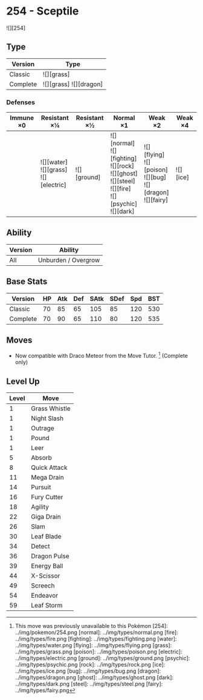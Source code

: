 # 254 - Sceptile
![][254]

## Type

Version  | Type
---      | ---
Classic  | ![][grass]
Complete | ![][grass]  ![][dragon]

### Defenses

Immune ×0 | Resistant ×¼                                  | Resistant ×½    | Normal ×1                                                                                                           | Weak ×2                                                                 | Weak ×4
---       | ---                                           | ---             | ---                                                                                                                 | ---                                                                     | ---
&nbsp;    | ![][water]<br>![][grass]<br>![][electric]<br> | ![][ground]<br> | ![][normal]<br>![][fighting]<br>![][rock]<br>![][ghost]<br>![][steel]<br>![][fire]<br>![][psychic]<br>![][dark]<br> | ![][flying]<br>![][poison]<br>![][bug]<br>![][dragon]<br>![][fairy]<br> | ![][ice]<br>

## Ability

Version | Ability
---     | ---
All     | Unburden / Overgrow

## Base Stats

Version  | HP  | Atk | Def | SAtk | SDef | Spd | BST
---      | --- | --- | --- | ---  | ---  | --- | ---
Classic  | 70  | 85  | 65  | 105  | 85   | 120 | 530
Complete | 70  | 90  | 65  | 110  | 80   | 120 | 535

## Moves

 - Now compatible with Draco Meteor from the Move Tutor. [^1] (Complete only)

## Level Up

Level | Move
---   | ---
1     | Grass Whistle
1     | Night Slash
1     | Outrage
1     | Pound
1     | Leer
5     | Absorb
8     | Quick Attack
11    | Mega Drain
14    | Pursuit
16    | Fury Cutter
18    | Agility
22    | Giga Drain
26    | Slam
30    | Leaf Blade
34    | Detect
36    | Dragon Pulse
39    | Energy Ball
44    | X-Scissor
49    | Screech
54    | Endeavor
59    | Leaf Storm

[^1]: This move was previously unavailable to this Pokémon
[254]: ../img/pokemon/254.png
[normal]: ../img/types/normal.png
[fire]: ../img/types/fire.png
[fighting]: ../img/types/fighting.png
[water]: ../img/types/water.png
[flying]: ../img/types/flying.png
[grass]: ../img/types/grass.png
[poison]: ../img/types/poison.png
[electric]: ../img/types/electric.png
[ground]: ../img/types/ground.png
[psychic]: ../img/types/psychic.png
[rock]: ../img/types/rock.png
[ice]: ../img/types/ice.png
[bug]: ../img/types/bug.png
[dragon]: ../img/types/dragon.png
[ghost]: ../img/types/ghost.png
[dark]: ../img/types/dark.png
[steel]: ../img/types/steel.png
[fairy]: ../img/types/fairy.png
